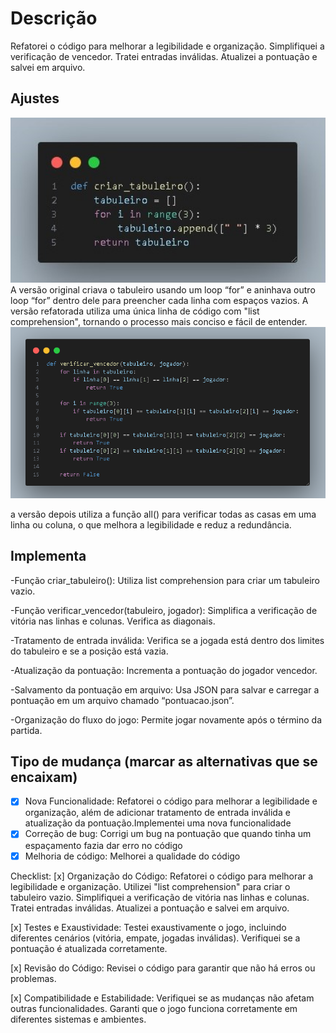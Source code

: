 # Descrição

Refatorei o código para melhorar a legibilidade e organização.
Simplifiquei a verificação de vencedor.
Tratei entradas inválidas.
Atualizei a pontuação e salvei em arquivo.

## Ajustes

<img width="730" alt="image" src="../img/DefTabuleiro.jpg">
A versão original criava o tabuleiro usando um loop “for” e aninhava outro loop “for” dentro dele para preencher cada linha
com espaços vazios.
A versão refatorada utiliza uma única linha de código com "list comprehension", tornando o processo mais conciso e fácil de
entender.

<img width="730" alt="image" src="../img/VerificarVencedor.png">

a versão depois utiliza a função all() para verificar todas as casas em uma linha ou coluna, o que melhora a legibilidade e reduz a redundância.

## Implementa

-Função criar_tabuleiro():
Utiliza list comprehension para criar um tabuleiro vazio.

-Função verificar_vencedor(tabuleiro, jogador):
Simplifica a verificação de vitória nas linhas e colunas.
Verifica as diagonais.

-Tratamento de entrada inválida:
Verifica se a jogada está dentro dos limites do tabuleiro e se a posição está vazia.

-Atualização da pontuação:
Incrementa a pontuação do jogador vencedor.

-Salvamento da pontuação em arquivo:
Usa JSON para salvar e carregar a pontuação em um arquivo chamado “pontuacao.json”.

-Organização do fluxo do jogo:
Permite jogar novamente após o término da partida.

## Tipo de mudança (marcar as alternativas que se encaixam)

- [x] Nova Funcionalidade: Refatorei o código para melhorar a legibilidade e organização, além de adicionar tratamento de entrada inválida e atualização da pontuação.Implementei uma nova funcionalidade
- [x] Correção de bug: Corrigi um bug na pontuação que quando tinha um espaçamento fazia dar erro no código
- [x] Melhoria de código: Melhorei a qualidade do código

Checklist:
[x] Organização do Código:
Refatorei o código para melhorar a legibilidade e organização.
Utilizei "list comprehension" para criar o tabuleiro vazio.
Simplifiquei a verificação de vitória nas linhas e colunas.
Tratei entradas inválidas.
Atualizei a pontuação e salvei em arquivo.

[x] Testes e Exaustividade:
Testei exaustivamente o jogo, incluindo diferentes cenários (vitória, empate, jogadas inválidas).
Verifiquei se a pontuação é atualizada corretamente.

[x] Revisão do Código:
Revisei o código para garantir que não há erros ou problemas.

[x] Compatibilidade e Estabilidade:
Verifiquei se as mudanças não afetam outras funcionalidades.
Garanti que o jogo funciona corretamente em diferentes sistemas e ambientes.
